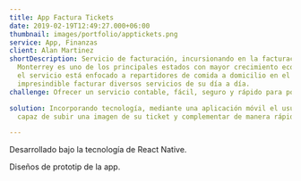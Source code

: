 ```yaml
---
title: App Factura Tickets
date: 2019-02-19T12:49:27.000+06:00
thumbnail: images/portfolio/apptickets.png
service: App, Finanzas
client: Alan Martinez
shortDescription: Servicio de facturación, incursionando en la facturación de combustible.
  Monterrey es uno de los principales estados con mayor crecimiento económico,
  el servicio está enfocado a repartidores de comida a domicilio en el cual es
  impresindible facturar diversos servicios de su día a día.
challenge: Ofrecer un servicio contable, fácil, seguro y rápido para poder estar al día de tus declaraciones fiscales.  

solution: Incorporando tecnología, mediante una aplicación móvil el usuario sera
  capaz de subir una imagen de su ticket y complementar de manera rápida la información, así un equipo profesional revisara cada factura.  

---
```

Desarrollado bajo la tecnología de React Native.

Diseños de prototip de la app.